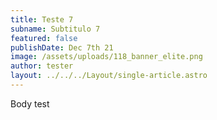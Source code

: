 ```yaml
---
title: Teste 7
subname: Subtitulo 7
featured: false
publishDate: Dec 7th 21
image: /assets/uploads/118_banner_elite.png
author: tester
layout: ../../../Layout/single-article.astro
---
```

Body test